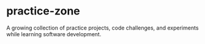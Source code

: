 # practice-zone
A growing collection of practice projects, code challenges, and experiments while learning software development.
